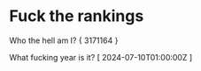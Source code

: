 # Fuck the rankings

Who the hell am I?
{ 3171164 }

What fucking year is it?
[ 2024-07-10T01:00:00Z ]
